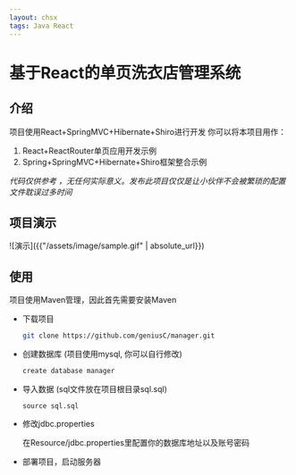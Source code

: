 ```yaml
---
layout: chsx
tags: Java React
---
```

基于React的单页洗衣店管理系统
====

介绍
----

项目使用React+SpringMVC+Hibernate+Shiro进行开发
你可以将本项目用作：

1. React+ReactRouter单页应用开发示例
2. Spring+SpringMVC+Hibernate+Shiro框架整合示例

*代码仅供参考 ，无任何实际意义。发布此项目仅仅是让小伙伴不会被繁琐的配置文件耽误过多时间*

项目演示
----

![演示]({{"/assets/image/sample.gif" | absolute_url}})

使用
----

项目使用Maven管理，因此首先需要安装Maven
* 下载项目

    ```bash
    git clone https://github.com/geniusC/manager.git
    ```

* 创建数据库 (项目使用mysql, 你可以自行修改)

    ```bash
    create database manager
    ```

* 导入数据 (sql文件放在项目根目录sql.sql)

    ```
    source sql.sql
    ```

* 修改jdbc.properties

    在Resource/jdbc.properties里配置你的数据库地址以及账号密码

* 部署项目，启动服务器

